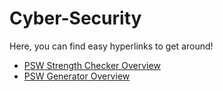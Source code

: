 
# Cyber-Security
Here, you can find easy hyperlinks to get around!

- [PSW Strength Checker Overview](https://github.com/aweyandt/Cyber-Security/blob/main/Password%20Stength%20Checker/PSW%20Strength%20Checker%20Overview.md)
- [PSW Generator Overview](./Randomized%20Password/random.md)



 
